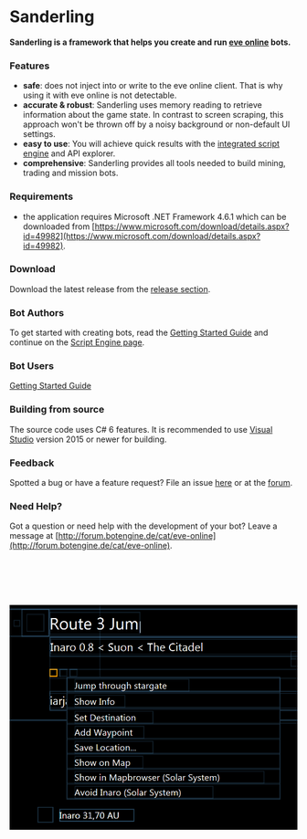 # Sanderling

**Sanderling is a framework that helps you create and run [eve online](https://www.eveonline.com) bots.**

### Features
* **safe**: does not inject into or write to the eve online client. That is why using it with eve online is not detectable.
* **accurate & robust**: Sanderling uses memory reading to retrieve information about the game state. In contrast to screen scraping, this approach won't be thrown off by a noisy background or non-default UI settings.
* **easy to use**: You will achieve quick results with the [integrated script engine](https://github.com/Arcitectus/Sanderling/wiki/Script-Engine) and API explorer.
* **comprehensive**: Sanderling provides all tools needed to build mining, trading and mission bots.

### Requirements
* the application requires Microsoft .NET Framework 4.6.1 which can be downloaded from [https://www.microsoft.com/download/details.aspx?id=49982](https://www.microsoft.com/download/details.aspx?id=49982).

### Download
Download the latest release from the [release section](https://github.com/Arcitectus/Sanderling/releases).

### Bot Authors
To get started with creating bots, read the [Getting Started Guide](https://github.com/Arcitectus/Sanderling/wiki/Getting-Started) and continue on the [Script Engine page](https://github.com/Arcitectus/Sanderling/wiki/Script-Engine).

### Bot Users
[Getting Started Guide](https://github.com/Arcitectus/Sanderling/wiki/Getting-Started)

### Building from source
The source code uses C# 6 features. It is recommended to use [Visual Studio](https://www.visualstudio.com/) version 2015 or newer for building.

### Feedback
Spotted a bug or have a feature request? File an issue [here](https://github.com/Arcitectus/Sanderling/issues) or at the [forum](http://forum.botengine.de/cat/eve-online).

### Need Help?
Got a question or need help with the development of your bot? Leave a message at [http://forum.botengine.de/cat/eve-online](http://forum.botengine.de/cat/eve-online).

<br><br><br><br>

![visualization of data read from eve online client memory.](image/uitree.extract.png)
